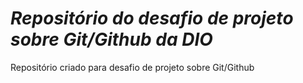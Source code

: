 # ***Repositório do desafio de projeto sobre Git/Github da DIO*** 
Repositório criado para desafio de projeto sobre Git/Github
